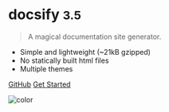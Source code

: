 <!-- _coverpage.md -->

<!-- ![logo](_media/icon.svg) -->

# docsify <small>3.5</small>

> A magical documentation site generator.

- Simple and lightweight (~21kB gzipped)
- No statically built html files
- Multiple themes

[GitHub](https://github.com/docsifyjs/docsify/)
[Get Started](#docsify)

<!-- background image -->

<!-- ![](_media/bg.png) -->

<!-- background color -->

![color](#f0f0f0)